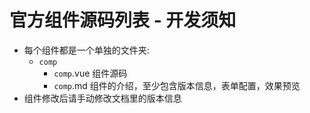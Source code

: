 # 官方组件源码列表 - 开发须知

* 每个组件都是一个单独的文件夹:
  * `comp`
    * `comp`.vue 组件源码
    * `comp`.md 组件的介绍，至少包含版本信息，表单配置，效果预览
* 组件修改后请手动修改文档里的版本信息